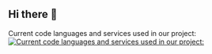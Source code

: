 ## Hi there 👋
Current code languages and services used in our project:
[![Current code languages and services used in our project:](https://skillicons.dev/icons?i=js,html,css,py,md,cf,postgres)](https://skillicons.dev)

